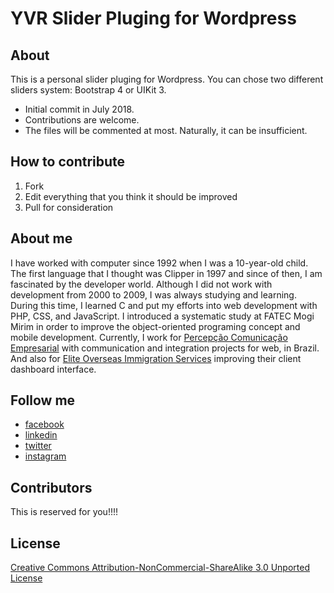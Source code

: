 # YVR Slider Pluging for Wordpress

## About

This is a personal slider pluging for Wordpress. You can chose two different sliders system: Bootstrap 4 or UIKit 3. 

* Initial commit in July 2018.
* Contributions are welcome.
* The files will be commented at most. Naturally, it can be insufficient.

## How to contribute

1. Fork
2. Edit everything that you think it should be improved
3. Pull for consideration

## About me

I have worked with computer since 1992 when I was a 10-year-old child. The first language that I thought was Clipper in 1997 and since of then, I am fascinated by the developer world. Although I did not work with development from 2000 to 2009, I was always studying and learning. During this time, I learned C and put my efforts into web development with PHP, CSS, and JavaScript. I introduced a systematic study at FATEC Mogi Mirim in order to improve the object-oriented programing concept and mobile development. Currently, I work for [Percepção Comunicação Empresarial](http://www.mundopercepcao.com.br/) with communication and integration projects for web, in Brazil. And also for [Elite Overseas Immigration Services](http://www.eliteimmigration.ca/) improving their client dashboard interface.

## Follow me

* [facebook](https://www.facebook.com/paulortvalle)
* [linkedin](https://www.linkedin.com/in/paulortvalle/)
* [twitter](https://twitter.com/paulortvalle)
* [instagram](https://www.instagram.com/paulortvalle/)

## Contributors

This is reserved for you!!!!

## License

[Creative Commons Attribution-NonCommercial-ShareAlike 3.0 Unported License](http://creativecommons.org/licenses/by-nc-sa/3.0/)

